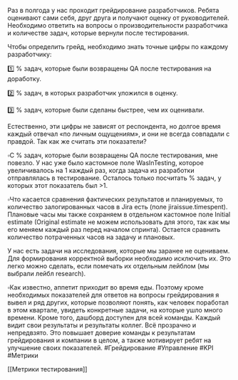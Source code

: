 Раз в полгода у нас проходит грейдирование разработчиков. Ребята оценивают сами себя, друг друга и получают оценку от руководителей. Необходимо ответить на вопросы о производительности разработчика и количестве задач, которые вернули после тестирования. 

Чтобы определить грейд, необходимо знать точные цифры по каждому разработчику:

1️⃣ % задач, которые были возвращены QA после тестирования на доработку.

2️⃣ % задач, в которых разработчик уложился в оценку.

3️⃣ % задач, которые были сделаны быстрее, чем их оценивали.

Естественно, эти цифры не зависят от респондента, но долгое время каждый отвечал «по личным ощущениям», и они не всегда совпадали с правдой. Так как же считать эти показатели?

  

▫️С % задач, которые были возвращены QA после тестирования, мне повезло. У нас уже было кастомное поле WasInTesting, которое увеличивалось на 1 каждый раз, когда задача из разработки отправлялась в тестирование. Осталось только посчитать % задач, у которых этот показатель был >1.

  

▫️Что касается сравнения фактических результатов и планируемых, то количество залогированных часов в Jira есть (поле jiraissue.timespent). Плановые часы мы также сохраняем в отдельном кастомное поле Initial estimate (Original estimate не можем использовать для этого, так как мы его меняем каждый раз перед началом спринта). Остается сравнить количество потраченных часов на задачу и плановых.

  

У нас есть задачи на исследования, которые мы заранее не оцениваем. Для формирования корректной выборки необходимо исключить их. Это легко можно сделать, если помечать их отдельным лейблом (мы выбрали лейбл research).

  

▫️Как известно, аппетит приходит во время еды. Поэтому кроме необходимых показателей для ответов на вопросы грейдирования я вывел и ряд других, которые позволяют понять, как человек поработал в этом квартале, увидеть конкретные задачи, на которые ушло много времени. Кроме того, дашборд доступен для всей команды. Каждый видит свои результаты и результаты коллег. Всё прозрачно и непредвзято. Это повышает доверие команды к результатам грейдирования и компании в целом, а также мотивирует ребят на улучшение своих показателей.
#Грейдирование #Управление #KPI #Метрики

[[Метрики тестирования]]
